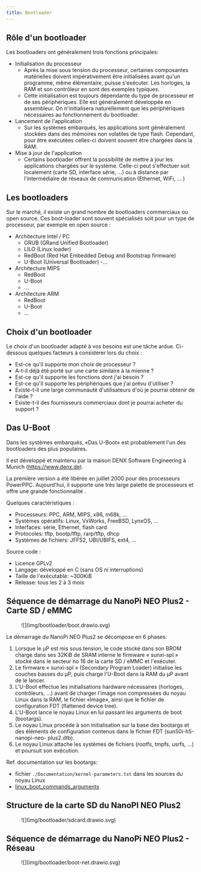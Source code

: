 ```yaml
---
title: Bootloader
---
```


## Rôle d'un bootloader

Les bootloaders ont généralement trois fonctions principales:

- Initialisation du processeur
    - Après la mise sous tension du processeur, certaines composantes
      matérielles doivent impérativement être initialisées avant qu'un
      programme, même élémentaire, puisse s'exécuter. Les horloges, la
      RAM et son contrôleur en sont des exemples typiques.
    - Cette initialisation est toujours dépendante du type de processeur
      et de ses périphériques. Elle est généralement développée en
      assembleur. On n'initialisera naturellement que les périphériques
      nécessaires au fonctionnement du bootloader.
- Lancement de l'application
    - Sur les systèmes embarqués, les applications sont généralement
      stockées dans des mémoires non volatiles de type flash. Cependant,
      pour être exécutées celles-ci doivent souvent être chargées dans
      la RAM.
- Mise à jour de l'application
    - Certains bootloader offrent la possibilité de mettre à jour les
      applications chargées sur le système. Celle-ci peut s'effectuer
      soit localement (carte SD, interface série, ...) ou à distance par
      l'intermédiaire de réseaux de communication (Ethernet, WiFi, ... )

## Les bootloaders

Sur le marché, il existe un grand nombre de bootloaders commerciaux ou
open source. Ces boot-loader sont souvent spécialisés soit pour un type
de processeur, par exemple en open source :

- Architecture Intel / PC
    - GRUB (GRand Unified Bootloader)
    - LILO (Linux loader)
    - RedBoot (Red Hat Embedded Debug and Bootstrap firmware)
    - U-Boot (Universal Bootloader)
    -...
- Architecture MIPS
    - RedBoot
    - U-Boot
    - ...
- Architecture ARM 
    - RedBoot
    - U-Boot
    - ...
 
## Choix d'un bootloader

Le choix d'un bootloader adapté à vos besoins est une tâche ardue.
Ci-dessous quelques facteurs à considérer lors du choix :

- Est-ce qu'il supporte mon choix de processeur ?
- A-t-il déjà été porté sur une carte similaire à la mienne ?
- Est-ce qu'il supporte les fonctions dont j'ai besoin ?
- Est-ce qu'il supporte les périphériques que j'ai prévu d'utiliser ?
- Existe-t-il une large communauté d'utilisateurs d'où je pourrai obtenir de l'aide ?
- Existe-t-il des fournisseurs commerciaux dont je pourrai acheter du support ?

## Das U-Boot

Dans les systèmes embarqués, «Das U-Boot» est probablement l'un des
bootloaders des plus populaires.

Il est développé et maintenu par la maison DENX Software Engineering à
Munich (https://www.denx.de).

La première version a été libérée en juillet 2000 pour des processeurs
PowerPPC. Aujourd'hui, il supporte une très large palette de processeurs
et offre une grande fonctionnalité .

Quelques caractéristiques :

- Processeurs: PPC, ARM, MIPS, x86, m68k, ...
- Systèmes opératifs: Linux, VxWorks, FreeBSD, LynxOS, ...
- Interfaces: série, Ethernet, flash card
- Protocoles: tftp, bootp/tftp, rarp/tftp, dhcp
- Systèmes de fichiers: JFFS2, UBI/UBIFS, ext4, ...

Source code :

- Licence GPLv2
- Langage: développé en C (sans OS ni interruptions) 
- Taille de l'exécutable: ~300KiB
- Release: tous les 2 à 3 mois

## Séquence de démarrage du NanoPi NEO Plus2 - Carte SD / eMMC

<figure markdown>
![](img/bootloader/boot.drawio.svg)
</figure>

Le démarrage du NanoPi NEO Plus2 se décompose en 6 phases:

1. Lorsque le μP est mis sous tension, le code stocké dans son BROM
   charge dans ses 32KiB de SRAM interne le firmware « sunxi-spl »
   stocké dans le secteur no 16 de la carte SD / eMMC et l'exécuter.
2. Le firmware « sunxi-spl » (Secondary Program Loader) initialise les
   couches basses du μP, puis charge l'U-Boot dans la RAM du μP avant de
   le lancer.
3. L'U-Boot effectue les initialisations hardware nécessaires
   (horloges, contrôleurs, ...) avant de charger l'image non compressées
   du noyau Linux dans la RAM, le fichier «Image», ainsi que le fichier
   de configuration FDT (flattened device tree).
4. L'U-Boot lance le noyau Linux en lui passant les arguments de boot
   (bootargs).
5. Le noyau Linux procéde à son initialisation sur la base des
   bootargs et des éléments de configuration contenus dans le fichier
   FDT (sun50i-h5-nanopi-neo- plus2.dtb).
6. Le noyau Linux attache les systèmes de fichiers (rootfs, tmpfs,
   usrfs, ...) et poursuit son exécution.

Ref. documentation sur les bootargs:

- fichier `./Documentation/kernel-parameters.txt` dans les sources du noyau Linux
- [linux_boot_commands_arguments](assets/sp.02.4_mas_cesl_linux_boot_commands_arguments.pdf)

## Structure de la carte SD du NanoPI NEO Plus2

<figure markdown>
![](img/bootloader/sdcard.drawio.svg)
</figure>

## Séquence de démarrage du NanoPi NEO Plus2 - Réseau

<figure markdown>
![](img/bootloader/boot-net.drawio.svg)
</figure>